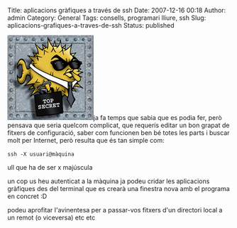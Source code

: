 Title: aplicacions gràfiques a través de ssh
Date: 2007-12-16 00:18
Author: admin
Category: General
Tags: consells, programari lliure, ssh
Slug: aplicacions-grafiques-a-traves-de-ssh
Status: published

<img src="./wp-content/uploads/2007/11/openssh_logo.png" data-align="right" alt="logotip de l’Openssh" />ja fa temps que sabia que es podia fer, però pensava que seria quelcom complicat, que requerís editar un bon grapat de fitxers de configuració, saber com funcionen ben bé totes les parts i buscar molt per Internet, però resulta que és tan simple com:

    ssh -X usuari@màquina

ull que ha de ser x majúscula

un cop us heu autenticat a la màquina ja podeu cridar les aplicacions gràfiques des del terminal que es crearà una finestra nova amb el programa en concret :D

podeu aprofitar l'avinentesa per a passar-vos fitxers d'un directori local a un remot (o viceversa) etc etc
